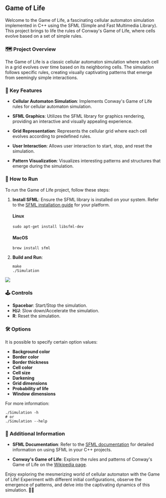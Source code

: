## Game of Life

Welcome to the Game of Life, a fascinating cellular automaton simulation implemented in C++ using the SFML (Simple and Fast Multimedia Library). This project brings to life the rules of Conway's Game of Life, where cells evolve based on a set of simple rules.

### 🗺️ Project Overview

The Game of Life is a classic cellular automaton simulation where each cell in a grid evolves over time based on its neighboring cells. The simulation follows specific rules, creating visually captivating patterns that emerge from seemingly simple interactions.

### 🌟 Key Features

- **Cellular Automaton Simulation**: Implements Conway's Game of Life rules for cellular automaton simulation.

- **SFML Graphics**: Utilizes the SFML library for graphics rendering, providing an interactive and visually appealing experience.

- **Grid Representation**: Represents the cellular grid where each cell evolves according to predefined rules.

- **User Interaction**: Allows user interaction to start, stop, and reset the simulation.

- **Pattern Visualization**: Visualizes interesting patterns and structures that emerge during the simulation.

### 🚀 How to Run

To run the Game of Life project, follow these steps:

1. **Install SFML**: Ensure the SFML library is installed on your system. Refer to the [SFML installation guide](https://www.sfml-dev.org/) for your platform.

    #### Linux

    ```shell
    sudo apt-get install libsfml-dev
    ```

    #### MacOS

    ```shell
    brew install sfml
    ```

2. **Build and Run**:

   ```shell
   make
   ./Simulation
   ```

![](file/GameOfLife.gif)

### 🕹️ Controls

- **Spacebar**: Start/Stop the simulation.
- **H/J**: Slow down/Accelerate the simulation.
- **R**: Reset the simulation.

### 🛠️ Options

It is possible to specify certain option values:

- **Background color**
- **Border color**
- **Border thickness**
- **Cell color**
- **Cell size**
- **Darkening**
- **Grid dimensions**
- **Probability of life**
- **Window dimensions**

For more information:

```shell
./Simulation -h
# or
./Simulation --help
```

### 🎨 Additional Information

- **SFML Documentation**: Refer to the [SFML documentation](https://www.sfml-dev.org/documentation/) for detailed information on using SFML in your C++ projects.

- **Conway's Game of Life**: Explore the rules and patterns of Conway's Game of Life on the [Wikipedia page](https://en.wikipedia.org/wiki/Conway%27s_Game_of_Life).

Enjoy exploring the mesmerizing world of cellular automaton with the Game of Life! Experiment with different initial configurations, observe the emergence of patterns, and delve into the captivating dynamics of this simulation. 🧬🔬
